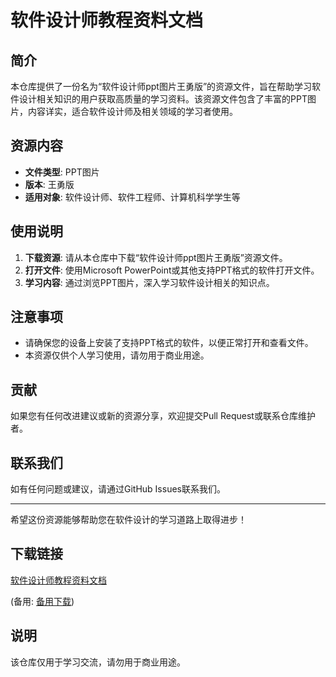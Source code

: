 # 软件设计师教程资料文档

## 简介
本仓库提供了一份名为“软件设计师ppt图片王勇版”的资源文件，旨在帮助学习软件设计相关知识的用户获取高质量的学习资料。该资源文件包含了丰富的PPT图片，内容详实，适合软件设计师及相关领域的学习者使用。

## 资源内容
- **文件类型**: PPT图片
- **版本**: 王勇版
- **适用对象**: 软件设计师、软件工程师、计算机科学学生等

## 使用说明
1. **下载资源**: 请从本仓库中下载“软件设计师ppt图片王勇版”资源文件。
2. **打开文件**: 使用Microsoft PowerPoint或其他支持PPT格式的软件打开文件。
3. **学习内容**: 通过浏览PPT图片，深入学习软件设计相关的知识点。

## 注意事项
- 请确保您的设备上安装了支持PPT格式的软件，以便正常打开和查看文件。
- 本资源仅供个人学习使用，请勿用于商业用途。

## 贡献
如果您有任何改进建议或新的资源分享，欢迎提交Pull Request或联系仓库维护者。

## 联系我们
如有任何问题或建议，请通过GitHub Issues联系我们。

---

希望这份资源能够帮助您在软件设计的学习道路上取得进步！

## 下载链接
[软件设计师教程资料文档](https://pan.quark.cn/s/305e00d547ac) 

(备用: [备用下载](https://pan.baidu.com/s/1d_HbfBjKqq-aM-i9v0zRWg?pwd=1234))

## 说明

该仓库仅用于学习交流，请勿用于商业用途。
